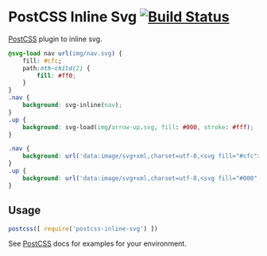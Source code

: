 # PostCSS Inline Svg [![Build Status][ci-img]][ci]

[PostCSS] plugin to inline svg.

[PostCSS]: https://github.com/postcss/postcss
[ci-img]:  https://travis-ci.org/TrySound/postcss-inline-svg.svg
[ci]:      https://travis-ci.org/TrySound/postcss-inline-svg

```css
@svg-load nav url(img/nav.svg) {
    fill: #cfc;
    path:nth-child(2) {
        fill: #ff0;
    }
}
.nav {
    background: svg-inline(nav);
}
.up {
    background: svg-load(img/arrow-up.svg, fill: #000, stroke: #fff);
}
```

```css
.nav {
    background: url('data:image/svg+xml,charset=utf-8,<svg fill="#cfc"><path d="..."/><path d="..." fill="#ff0"/><path d="..."/></svg>');
}
.up {
    background: url('data:image/svg+xml,charset=utf-8,<svg fill="#000" stroke="#fff">...</svg>');
}
```

## Usage

```js
postcss([ require('postcss-inline-svg') ])
```

See [PostCSS] docs for examples for your environment.

